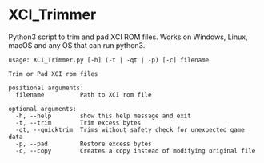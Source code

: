 # XCI_Trimmer
Python3 script to trim and pad XCI ROM files. Works on Windows, Linux, macOS and any OS that can run python3.

```
usage: XCI_Trimmer.py [-h] (-t | -qt | -p) [-c] filename

Trim or Pad XCI rom files

positional arguments:
  filename          Path to XCI rom file

optional arguments:
  -h, --help        show this help message and exit
  -t, --trim        Trim excess bytes
  -qt, --quicktrim  Trims without safety check for unexpected game data
  -p, --pad         Restore excess bytes
  -c, --copy        Creates a copy instead of modifying original file
  ```

